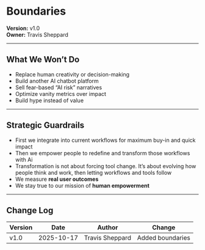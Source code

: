 # Boundaries

**Version:** v1.0  
**Owner:** Travis Sheppard  

---

## What We Won’t Do
- Replace human creativity or decision-making
- Build another AI chatbot platform
- Sell fear-based “AI risk” narratives
- Optimize vanity metrics over impact
- Build hype instead of value

---

## Strategic Guardrails
- First we integrate into current workflows for maximum buy-in and quick impact
- Then we empower people to redefine and transform those workflows with Ai
- Transformation is not about forcing tool change. It’s about evolving how people think and work, then letting workflows and tools follow
- We measure **real user outcomes**
- We stay true to our mission of **human empowerment**

---

## Change Log
| Version | Date | Author | Change |
|---------|------|--------|--------|
| v1.0 | 2025-10-17 | Travis Sheppard | Added boundaries |
